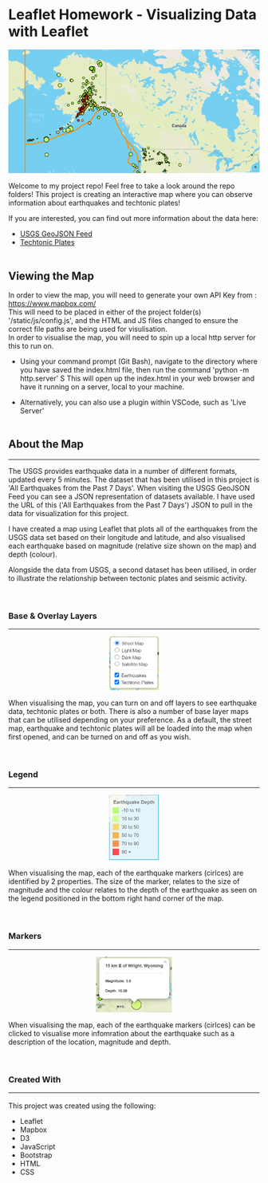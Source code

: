 # Leaflet Homework - Visualizing Data with Leaflet

![Header](Images/Header.PNG)<br>

Welcome to my project repo! 
Feel free to take a look around the repo folders! 
This project is creating an interactive map where you can observe information about earthquakes and techtonic plates!

If you are interested, you can find out more information about the data here:<br>
* [USGS GeoJSON Feed](http://earthquake.usgs.gov/earthquakes/feed/v1.0/geojson.php)
* [Techtonic Plates](https://github.com/fraxen/tectonicplates)<br><br>

## Viewing the Map
In order to view the map, you will need to generate your own API Key from : https://www.mapbox.com/<br>
This will need to be placed in either of the project folder(s) '/static/js/config.js', and the HTML and JS files changed to ensure the correct file paths are being used for visulisation.<br> 
In order to visualise the map, you will need to spin up a local http server for this to run on. 
* Using your command prompt (Git Bash), navigate to the directory where you have saved the index.html file, then run the command 'python -m http.server' S
This will open up the index.html in your web browser and have it running on a server, local to your machine. 

* Alternatively, you can also use a plugin within VSCode, such as 'Live Server'<br><br>

## About the Map
<hr>
The USGS provides earthquake data in a number of different formats, updated every 5 minutes. The dataset that has been utilised in this project is 'All Earthquakes from the Past 7 Days'. When visiting the USGS GeoJSON Feed you can see a JSON representation of datasets available. I have used the URL of this ('All Earthquakes from the Past 7 Days') JSON to pull in the data for visualization for this project.

I have created a map using Leaflet that plots all of the earthquakes from the USGS data set based on their longitude and latitude, and also visualised each earthquake based on magnitude (relative size shown on the map) and depth (colour). 

Alongside the data from USGS, a second dataset has been utilised, in order to illustrate the relationship between tectonic plates and seismic activity.<br><br><br>

<h3>Base & Overlay Layers</h3><hr>
<p align="center">
  <img width="20%" src="Images/LayerControl.PNG">
</p>
When visualising the map, you can turn on and off layers to see earthquake data, techtonic plates or both. 
There is also a number of base layer maps that can be utilised depending on your preference. 
As a default, the street map, earthquake and techtonic plates will all be loaded into the map when first opened, and can be turned on and off as you wish.<br><br><br>


<h3>Legend</h3><hr>
<p align="center">
  <img width="20%" src="Images/Legend.PNG">
</p>
When visualising the map, each of the earthquake markers (cirlces) are identified by 2 properties. The size of the marker, relates to the size of magnitude and the colour relates to the depth of the earthquake as seen on the legend positioned in the bottom right hand corner of the map.<br><br><br>

<h3>Markers</h3><hr>
<p align="center">
  <img width="30%" src="Images/Markers.PNG">
</p>
When visualising the map, each of the earthquake markers (cirlces) can be clicked to visualise more infomration about the earthquake such as a description of the location, magnitude and depth.<br><br><br>



### Created With<hr>
This project was created using the following:<br>
* Leaflet
* Mapbox
* D3
* JavaScript
* Bootstrap
* HTML
* CSS




